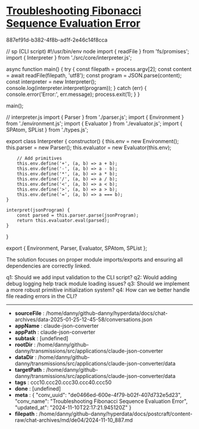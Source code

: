 # [Troubleshooting Fibonacci Sequence Evaluation Error](https://claude.ai/chat/de0466ed-600e-4f79-b02f-407d732e5d23)

887ef91d-b382-4f8b-ad1f-2e46c14f8cca

 

<antArtifact identifier="cli-script" type="application/vnd.ant.code" language="javascript" title="Updated CLI and Interpreter with Imports">
// sp (CLI script)
#!/usr/bin/env node
import { readFile } from 'fs/promises';
import { Interpreter } from './src/core/interpreter.js';

async function main() {
    try {
        const filepath = process.argv[2];
        const content = await readFile(filepath, 'utf8');
        const program = JSON.parse(content);
        const interpreter = new Interpreter();
        console.log(interpreter.interpret(program));
    } catch (err) {
        console.error('Error:', err.message);
        process.exit(1);
    }
}

main();

// interpreter.js
import { Parser } from './parser.js';
import { Environment } from './environment.js';
import { Evaluator } from './evaluator.js';
import { SPAtom, SPList } from './types.js';

export class Interpreter {
    constructor() {
        this.env = new Environment();
        this.parser = new Parser();
        this.evaluator = new Evaluator(this.env);
        
        // Add primitives
        this.env.define('+', (a, b) => a + b);
        this.env.define('-', (a, b) => a - b);
        this.env.define('*', (a, b) => a * b);
        this.env.define('/', (a, b) => a / b);
        this.env.define('<', (a, b) => a < b);
        this.env.define('>', (a, b) => a > b);
        this.env.define('=', (a, b) => a === b);
    }

    interpret(jsonProgram) {
        const parsed = this.parser.parse(jsonProgram);
        return this.evaluator.eval(parsed);
    }
}

export { Environment, Parser, Evaluator, SPAtom, SPList };
</antArtifact>

The solution focuses on proper module imports/exports and ensuring all dependencies are correctly linked.

q1: Should we add input validation to the CLI script?
q2: Would adding debug logging help track module loading issues?
q3: Should we implement a more robust primitive initialization system?
q4: How can we better handle file reading errors in the CLI?

---

* **sourceFile** : /home/danny/github-danny/hyperdata/docs/chat-archives/data-2025-01-25-12-45-58/conversations.json
* **appName** : claude-json-converter
* **appPath** : claude-json-converter
* **subtask** : [undefined]
* **rootDir** : /home/danny/github-danny/transmissions/src/applications/claude-json-converter
* **dataDir** : /home/danny/github-danny/transmissions/src/applications/claude-json-converter/data
* **targetPath** : /home/danny/github-danny/transmissions/src/applications/claude-json-converter/data
* **tags** : ccc10.ccc20.ccc30.ccc40.ccc50
* **done** : [undefined]
* **meta** : {
  "conv_uuid": "de0466ed-600e-4f79-b02f-407d732e5d23",
  "conv_name": "Troubleshooting Fibonacci Sequence Evaluation Error",
  "updated_at": "2024-11-10T22:17:21.945120Z"
}
* **filepath** : /home/danny/github-danny/hyperdata/docs/postcraft/content-raw/chat-archives/md/de04/2024-11-10_887.md